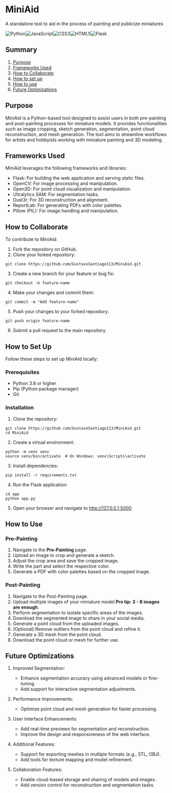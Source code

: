 # MiniAid
A standalone tool to aid in the process of painting and publicize miniatures

![Python](https://img.shields.io/badge/python-3670A0?style=for-the-badge&logo=python&logoColor=ffdd54)![JavaScript](https://img.shields.io/badge/javascript-%23323330.svg?style=for-the-badge&logo=javascript&logoColor=%23F7DF1E)![CSS3](https://img.shields.io/badge/css3-%231572B6.svg?style=for-the-badge&logo=css3&logoColor=white)![HTML5](https://img.shields.io/badge/html5-%23E34F26.svg?style=for-the-badge&logo=html5&logoColor=white)![Flask](https://img.shields.io/badge/flask-%23000.svg?style=for-the-badge&logo=flask&logoColor=white)

## Summary
1. [Purpose](#purpose)
2. [Frameworks Used](#frameworks-used)
3. [How to Collaborate](#how-to-collaborate)
4. [How to set up](#how-to-set-up)
5. [How to use](#how-to-use)
6. [Future Optimizations](#future-optimizations)

## Purpose
MiniAid is a Python-based tool designed to assist users in both pre-painting and post-painting processes for miniature models. It provides functionalities such as image cropping, sketch generation, segmentation, point cloud reconstruction, and mesh generation. The tool aims to streamline workflows for artists and hobbyists working with miniature painting and 3D modeling.

## Frameworks Used
MiniAid leverages the following frameworks and libraries:

* Flask: For building the web application and serving static files.
* OpenCV: For image processing and manipulation.
* Open3D: For point cloud visualization and manipulation.
* Ultralytics SAM: For segmentation tasks.
* Dust3r: For 3D reconstruction and alignment.
* ReportLab: For generating PDFs with color palettes.
* Pillow (PIL): For image handling and manipulation.

## How to Collaborate

To contribute to MiniAid:

1. Fork the repository on GitHub.
2. Clone your forked repository:

```
git clone https://github.com/GustavoSantiago113/MiniAid.git
```

3. Create a new branch for your feature or bug fix:

```
git checkout -b feature-name
```

4. Make your changes and commit them:

```
git commit -m "Add feature-name"
```

5. Push your changes to your forked repository:

```
git push origin feature-name
```

6. Submit a pull request to the main repository.

## How to Set Up

Follow these steps to set up MiniAid locally:

### Prerequisites

* Python 3.8 or higher
* Pip (Python package manager)
* Git

### Installation

1. Clone the repository:

```
git clone https://github.com/GustavoSantiago113/MiniAid.git
cd MiniAid
```

2. Create a virtual environment:

```
python -m venv venv
source venv/bin/activate  # On Windows: venv\Scripts\activate
```

3. Install dependencies:

```
pip install -r requirements.txt
```

4. Run the Flask application:

```
cd app
python app.py
```

5. Open your browser and navigate to http://127.0.0.1:5000.

## How to Use

### Pre-Painting
1. Navigate to the **Pre-Painting** page.
2. Upload an image to crop and generate a sketch.
3. Adjust the crop area and save the cropped image.
4. Write the part and select the respective color.
5. Generate a PDF with color palettes based on the cropped image.

### Post-Painting
1. Navigate to the Post-Painting page.
2. Upload multiple images of your miniature model **Pro tip: 3 - 8 images are enough**.
3. Perform segmentation to isolate specific areas of the images.
4. Download the segmented image to share in your social media.
5. Generate a point cloud from the uploaded images.
6. (Optional) Remove outliers from the point cloud and refine it.
7. Generate a 3D mesh from the point cloud.
8. Download the point cloud or mesh for further use.

## Future Optimizations

1. Improved Segmentation:
    * Enhance segmentation accuracy using advanced models or fine-tuning.
    * Add support for interactive segmentation adjustments.

2. Performance Improvements:
    * Optimize point cloud and mesh generation for faster processing.

3. User Interface Enhancements:
    * Add real-time previews for segmentation and reconstruction.
    * Improve the design and responsiveness of the web interface.

4. Additional Features:
    * Support for exporting meshes in multiple formats (e.g., STL, OBJ).
    * Add tools for texture mapping and model refinement.

5. Collaboration Features:
    * Enable cloud-based storage and sharing of models and images.
    * Add version control for reconstruction and segmentation tasks.

